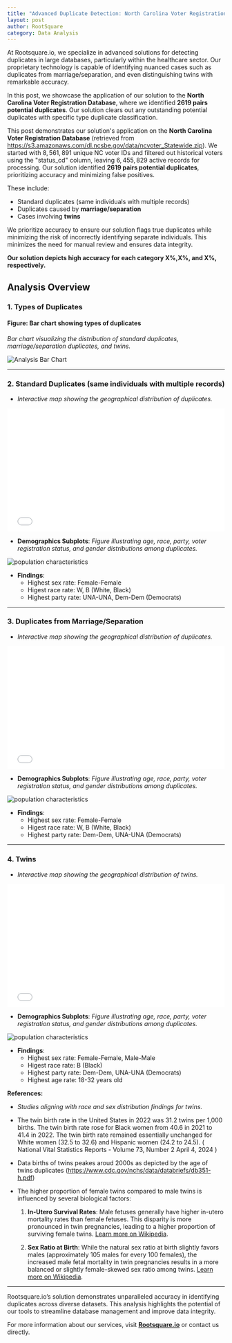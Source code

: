 ```yaml
---
title: "Advanced Duplicate Detection: North Carolina Voter Registration Database Analysis"
layout: post
author: RootSquare
category: Data Analysis
---
```



At Rootsquare.io, we specialize in advanced solutions for detecting duplicates in large databases, particularly within the healthcare sector. Our proprietary technology is capable of identifying nuanced cases such as duplicates from marriage/separation, and even distinguishing twins with remarkable accuracy.  

In this post, we showcase the application of our solution to the **North Carolina Voter Registration Database**, where we identified **2619 pairs potential duplicates**. Our solution clears out any outstanding potential duplicates with specific type duplicate classification.


This post demonstrates our solution's application on the **North Carolina Voter Registration Database** (retrieved from https://s3.amazonaws.com/dl.ncsbe.gov/data/ncvoter_Statewide.zip). We started with $8,561,891$ unique NC voter IDs and filtered out historical voters using the "status_cd" column, leaving $6,455,829$ active records for processing. 
Our solution identified **$2619$ pairs potential duplicates**, prioritizing accuracy and minimizing false positives.

These include:  
- Standard duplicates (same individuals with multiple records)  
- Duplicates caused by **marriage/separation**  
- Cases involving **twins**  

We prioritize accuracy to ensure our solution flags true duplicates while minimizing the risk of incorrectly identifying separate individuals. 
This minimizes the need for manual review and ensures data integrity.

**Our solution depicts high accuracy for each category X%,X%, and X%, respectively.** 

## Analysis Overview  

### 1. Types of Duplicates  

#### **Figure: Bar chart showing types of duplicates**  
*Bar chart visualizing the distribution of standard duplicates, marriage/separation duplicates, and twins.*

![Analysis Bar Chart](/dup_figs_maps/plot_dups_types.png "Bar Chart of Duplicate Types")


---

### 2. Standard Duplicates (same individuals with multiple records)  

- *Interactive map showing the geographical distribution of duplicates.*  

<div style="position: relative; width: 100%; padding-bottom: 56.25%;">
    <iframe 
        src="/dup_figs_maps/map_standard_dups.html" 
        style="position: absolute; width: 100%; height: 100%; border: none;">
    </iframe>
</div>

- **Demographics Subplots**: *Figure illustrating age, race, party, voter registration status, and gender distributions among duplicates.*

![population characteristics](/dup_figs_maps/plot_stand_dups_stats.png)

- **Findings**:  
  - Highest sex rate: Female-Female
  - Higest race rate: W, B (White, Black) 
  - Highest party rate: UNA-UNA, Dem-Dem (Democrats)  

---

### 3. Duplicates from Marriage/Separation  

- *Interactive map showing the geographical distribution of duplicates.*  

<div style="position: relative; width: 100%; padding-bottom: 56.25%;">
    <iframe 
        src="/dup_figs_maps/map_married_dups.html" 
        style="position: absolute; width: 100%; height: 100%; border: none;">
    </iframe>
</div>

- **Demographics Subplots**: *Figure illustrating age, race, party, voter registration status, and gender distributions among duplicates.*

![population characteristics](/dup_figs_maps/plot_married_dups_stats.png)

- **Findings**:  
  - Highest sex rate: Female-Female
  - Higest race rate: W, B (White, Black) 
  - Highest party rate: Dem-Dem, UNA-UNA (Democrats)   
  
---

### 4. Twins  

- *Interactive map showing the geographical distribution of twins.*  

<div style="position: relative; width: 100%; padding-bottom: 56.25%;">
    <iframe 
        src="/dup_figs_maps/map_twins.html" 
        style="position: absolute; width: 100%; height: 100%; border: none;">
    </iframe>
</div>

- **Demographics Subplots**: *Figure illustrating age, race, party, voter registration status, and gender distributions among duplicates.*

![population characteristics](/dup_figs_maps/plot_twins_stats.png)

- **Findings**:  
  - Highest sex rate: Female-Female, Male-Male
  - Higest race rate: B (Black) 
  - Highest party rate: Dem-Dem, UNA-UNA (Democrats) 
  - Highest age rate: 18-32 years old

**References:**  
- *Studies aligning with race and sex distribution findings for twins.*  
- The twin birth rate in the United States in 2022 was 31.2 twins per 1,000 births. The twin birth rate rose for Black women from 40.6 in 2021 to 41.4 in 2022.  The twin birth rate remained essentially unchanged for White women (32.5 to 32.6) and Hispanic women (24.2 to 24.5). ( National Vital Statistics Reports - Volume 73, Number 2 April 4, 2024 )
- Data births of twins peakes aroud 2000s as depicted by the age of twins duplicates (https://www.cdc.gov/nchs/data/databriefs/db351-h.pdf)
- The higher proportion of female twins compared to male twins is influenced by several biological factors:

    1. **In-Utero Survival Rates**: Male fetuses generally have higher in-utero mortality rates than female fetuses. This disparity is more pronounced in twin pregnancies, leading to a higher proportion of surviving female twins. [Learn more on Wikipedia](https://en.wikipedia.org/wiki/Twin).

    2. **Sex Ratio at Birth**: While the natural sex ratio at birth slightly favors males (approximately 105 males for every 100 females), the increased male fetal mortality in twin pregnancies results in a more balanced or slightly female-skewed sex ratio among twins. [Learn more on Wikipedia](https://en.wikipedia.org/wiki/Twin).


---

Rootsquare.io’s solution demonstrates unparalleled accuracy in identifying duplicates across diverse datasets. This analysis highlights the potential of our tools to streamline database management and improve data integrity.

For more information about our services, visit **[Rootsquare.io](https://rootsquare.io)** or contact us directly.  
